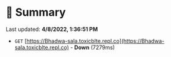 # 📖 Summary
Last updated: **4/8/2022, 1:36:51 PM**

- `GET` [https://Bhadwa-sala.toxicblte.repl.co](https://Bhadwa-sala.toxicblte.repl.co) - **Down** (7279ms)
